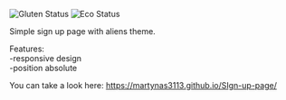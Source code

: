 ![Gluten Status](https://img.shields.io/badge/Gluten-Free-green.svg)
![Eco Status](https://img.shields.io/badge/ECO-Friendly-green.svg)<br>

Simple sign up page with aliens theme.

Features:<br>
-responsive design <br>
-position absolute

You can take a look here: https://martynas3113.github.io/SIgn-up-page/
